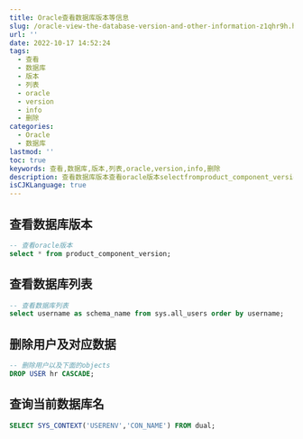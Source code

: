 ```yaml
---
title: Oracle查看数据库版本等信息
slug: /oracle-view-the-database-version-and-other-information-z1qhr9h.html
url: ''
date: 2022-10-17 14:52:24
tags:
  - 查看
  - 数据库
  - 版本
  - 列表
  - oracle
  - version
  - info
  - 删除
categories:
  - Oracle
  - 数据库
lastmod: ''
toc: true
keywords: 查看,数据库,版本,列表,oracle,version,info,删除
description: 查看数据库版本查看oracle版本selectfromproduct_component_version_查看数据库列表查看数据库列表selectusernameasschema_namefromsysall_usersorderbyusername_删除用户及对应数据删除用户以及下面的objectsdropuserhrcascade_查询当前数据库名selectsys_context(userenvcon_name)fromdual_
isCJKLanguage: true
---
```

## 查看数据库版本

```sql
-- 查看oracle版本
select * from product_component_version;
```

## 查看数据库列表

```sql
-- 查看数据库列表
select username as schema_name from sys.all_users order by username;
```

## 删除用户及对应数据

```sql
-- 删除用户以及下面的objects
DROP USER hr CASCADE;
```

## 查询当前数据库名

```sql
SELECT SYS_CONTEXT('USERENV','CON_NAME') FROM dual;
```